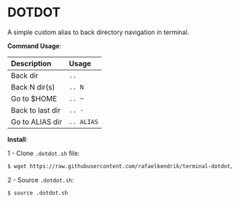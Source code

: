 DOTDOT
======

A simple custom alias to back directory navigation in terminal.

**Command Usage**:

| Description       | Usage       |
| :---------------- | :---------- |
| Back dir          | `..`        |
| Back N dir(s)     | `.. N`      |
| Go to $HOME       | `.. ~`      |
| Back to last dir  | `.. -`      |
| Go to ALIAS dir   | `.. ALIAS`  |

**Install**:

1 - Clone `.dotdot.sh` file:

```sh
$ wget https://raw.githubusercontent.com/rafaelkendrik/terminal-dotdot/master/.dotdot.sh
```

2 - Source `.dotdot.sh`:

```sh
$ source .dotdot.sh
```
